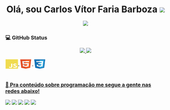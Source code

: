 
<h1 align="center">
  Olá, sou Carlos Vítor Faria Barboza 
  <img src="https://media.giphy.com/media/hvRJCLFzcasrR4ia7z/giphy.gif" width="28">
</h1> 

<p align="center">
  <a href="#"><img width="650px" src="https://readme-typing-svg.herokuapp.com?font=Ubuntu&color=35D103&size=18&center=true&lines=Olá,+Mundo!+🌎;Bem-vindo(a)+ao+meu+perfil+😁;Feliz+em+ver+você+aqui!+😀;Dê+uma+olhada+nos+meus+trabalhos+😌;Se+você+precisar+de+mim+🤗;Me+chame+nas+redes+sociais+📲;Tenha+um+ótimo+dia!+😊"></a>
</p>

### 💻 GitHub Status
 <div align="center">
   <a href="https://github.com/carlosvfb">
   <img height="180em" src="https://github-readme-stats.vercel.app/api?username=carlosvfb&show_icons=true&theme=algolia&include_all_commits=true&count_private=true"/>
   <img height="180em" src="https://github-readme-stats.vercel.app/api/top-langs/?username=carlosvfb&layout=compact&langs_count=6&theme=algolia"/>
</div>
    
<div style="display: inline_block margin-left: 40px"><br>
  <img align="center" alt="Js" height="30" width="40" src="https://raw.githubusercontent.com/devicons/devicon/master/icons/javascript/javascript-plain.svg">
  <img align="center" alt="HTML" height="30" width="40" src="https://raw.githubusercontent.com/devicons/devicon/master/icons/html5/html5-original.svg">
  <img align="center" alt="CSS" height="30" width="40" src="https://raw.githubusercontent.com/devicons/devicon/master/icons/css3/css3-original.svg">
</div>
 
<br>
 
### 🔗 Pra conteúdo sobre programação me segue a gente nas redes abaixo!
 
<div> 
  <a href="" target="_blank"><img src="https://img.shields.io/badge/YouTube-FF0000?style=for-the-badge&logo=youtube&logoColor=white" target="_blank"></a>
  <a href="" target="_blank"><img src="https://img.shields.io/badge/-Instagram-%23E4405F?style=for-the-badge&logo=instagram&logoColor=white" target="_blank"></a>
 <a href="" target="_blank"><img src="https://img.shields.io/badge/Discord-7289DA?style=for-the-badge&logo=discord&logoColor=white" target="_blank"></a> 
  <a href = ""><img src="https://img.shields.io/badge/-Gmail-%23333?style=for-the-badge&logo=gmail&logoColor=white" target="_blank"></a>
  <a href="" target="_blank"><img src="https://img.shields.io/badge/-LinkedIn-%230077B5?style=for-the-badge&logo=linkedin&logoColor=white" target="_blank"></a>
</div>


